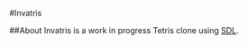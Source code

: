 #Invatris

##About
Invatris is a work in progress Tetris clone using [SDL](http://www.libsdl.org/).
